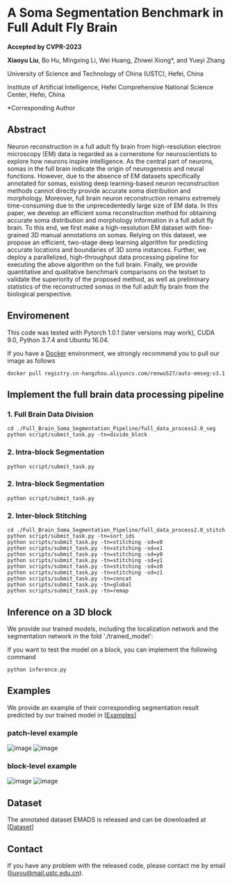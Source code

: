 # A Soma Segmentation Benchmark in Full Adult Fly Brain
**Accepted by CVPR-2023**

**Xiaoyu Liu**, Bo Hu, Mingxing Li, Wei Huang, Zhiwei Xiong*, and Yueyi Zhang 

University of Science and Technology of China (USTC), Hefei, China

Institute of Artificial Intelligence, Hefei Comprehensive National Science Center, Hefei, China

*Corresponding Author

## Abstract
Neuron reconstruction in a full adult fly brain from high-resolution electron microscopy (EM) data is regarded as a cornerstone for neuroscientists to explore how neurons inspire intelligence. As the central part of neurons, somas in the full brain indicate the origin of neurogenesis and neural functions. However, due to the absence of EM datasets specifically annotated for somas, existing deep learning-based neuron reconstruction methods cannot directly provide accurate soma distribution and morphology. Moreover, full brain neuron reconstruction remains extremely time-consuming due to the unprecedentedly large size of EM data.
In this paper, we develop an efficient soma reconstruction method for obtaining accurate soma distribution and morphology information in a full adult fly brain. 
To this end, we first make a high-resolution EM dataset with fine-grained 3D manual annotations on somas. Relying on this dataset, we propose an efficient, two-stage deep learning algorithm for predicting accurate locations and boundaries of 3D soma instances. Further, we deploy a parallelized, high-throughput data processing pipeline for executing the above algorithm on the full brain. Finally, we provide quantitative and qualitative benchmark comparisons on the testset to validate the superiority of the proposed method, as well as preliminary statistics of the reconstructed somas in the full adult fly brain from the biological perspective.


## Enviromenent

This code was tested with Pytorch 1.0.1 (later versions may work), CUDA 9.0, Python 3.7.4 and Ubuntu 16.04. 

If you have a [Docker](https://www.docker.com/) environment, we strongly recommend you to pull our image as follows

```shell
docker pull registry.cn-hangzhou.aliyuncs.com/renwu527/auto-emseg:v3.1
```

## Implement the full brain data processing pipeline
### 1. Full Brain Data Division
```shell
cd ./Full_Brain_Soma_Segmentation_Pipeline/full_data_process2.0_seg
python script/submit_task.py -tn=divide_block
```
### 2. Intra-block Segmentation
```shell
python script/submit_task.py 
```
### 2. Intra-block Segmentation
```shell
python script/submit_task.py 
```
### 2. Inter-block Stitching
```shell
cd ./Full_Brain_Soma_Segmentation_Pipeline/full_data_process2.0_stitch
python script/submit_task.py -tn=sort_ids
python scripts/submit_task.py -tn=stitching -sd=x0
python scripts/submit_task.py -tn=stitching -sd=x1
python scripts/submit_task.py -tn=stitching -sd=y0
python scripts/submit_task.py -tn=stitching -sd=y1
python scripts/submit_task.py -tn=stitching -sd=z0
python scripts/submit_task.py -tn=stitching -sd=z1
python scripts/submit_task.py -tn=concat
python scripts/submit_task.py -tn=global
python scripts/submit_task.py -tn=remap
```

<!-- ## Train Localization Network
```shell
cd Localization
python train.py 
```

## Train Segmentation Network
```shell
cd Segmentation
python train.py 
``` -->

## Inference on a 3D block
We provide our trained models, including the localization network and the segmentation network in the fold './trained_model':



If you want to test the model on a block, you can implement the following command
```shell
python inference.py
```
## Examples
We provide an example of their corresponding segmentation result predicted by our trained model in [[Examples](https://drive.google.com/drive/folders/13DkerjQuPYudh-G_doKpOKCiq1C6cRiC?usp=sharing)]



### patch-level example
![image](https://user-images.githubusercontent.com/54794058/170446111-ea728ea2-269b-43bf-bf2c-bfdca0feafb2.png)
![image](https://user-images.githubusercontent.com/54794058/170446133-2ec054d0-a49d-45c9-97ba-8eb56a2ccd1e.png)

### block-level example
![image](https://user-images.githubusercontent.com/54794058/170445354-c628f1b2-9456-4a3d-90f0-6edd05c85566.png)
![image](https://user-images.githubusercontent.com/54794058/170445365-1d9e08a3-5d0c-40e0-92f6-25488dccaf37.png)


## Dataset
The annotated dataset EMADS is released and can be downloaded at 
[[Dataset](https://drive.google.com/drive/folders/1WLVaU3sGd8RQfwsBIBomZyNwl4m2D8pc?usp=share_link)]

## Contact

If you have any problem with the released code, please contact me by email (liuxyu@mail.ustc.edu.cn).
